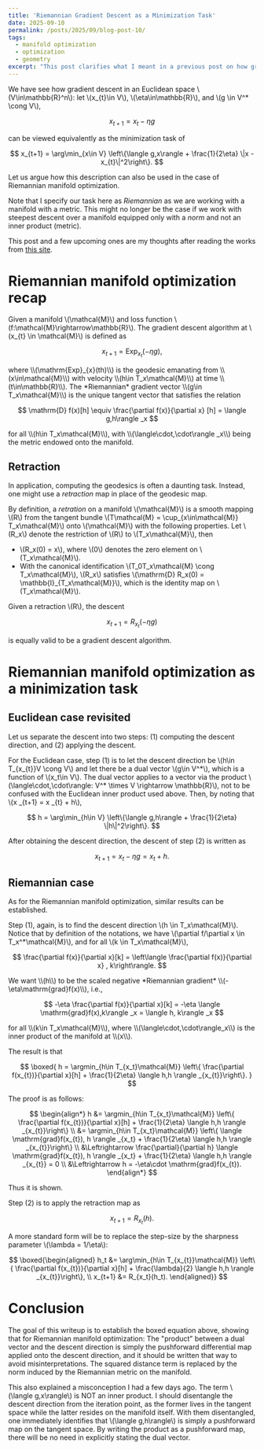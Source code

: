 ```yaml
---
title: 'Riemannian Gradient Descent as a Minimization Task'
date: 2025-09-10
permalink: /posts/2025/09/blog-post-10/
tags:
  - manifold optimization
  - optimization
  - geometry
excerpt: "This post clarifies what I meant in a previous post on how gradient descent algorithms on Riemannian manifolds can also be recast into a minimization problem."
---
```


We have see how gradient descent in an Euclidean space \\(V\in\mathbb{R}^n\\): let \\(x_{t}\in V\\), \\(\eta\in\mathbb{R}\\), and \\(g \in V^\* \cong V\\),
<p>

$$
x_{t+1} = x_{t} - \eta g
$$
</p>
can be viewed equivalently as the minimization task of
<p>

$$
x_{t+1} = \arg\min_{x\in V} \left\{\langle g,x\rangle + \frac{1}{2\eta} \|x - x_{t}\|^2\right\}.
$$
</p>

Let us argue how this description can also be used in the case of Riemannian manifold optimization.

Note that I specify our task here as *Riemannian* as we are working with a manifold with a metric. This might no longer be the case if we work with steepest descent over a manifold equipped only with a *norm* and not an inner product (metric).

This post and a few upcoming ones are my thoughts after reading the works from [this site](https://docs.modula.systems/algorithms/manifold/).


# Riemannian manifold optimization recap
Given a manifold \\(\mathcal{M}\\) and loss function \\(f:\mathcal{M}\rightarrow\mathbb{R}\\). The gradient descent algorithm at \\(x_{t} \in \mathcal{M}\\) is defined as
<p>

$$
x_{t+1} = \mathrm{Exp}_{x_t}(-\eta g),
$$
</p>
where \\(\mathrm{Exp}_{x}(th)\\) is the geodesic emanating from \\(x\in\mathcal{M}\\) with velocity \\(h\in T_x\mathcal{M}\\) at time \\(t\in\mathbb{R}\\). The *Riemannian* gradient vector \\(g\in T_x\mathcal{M}\\) is the unique tangent vector that satisfies the relation
<p>

$$
\mathrm{D} f(x)[h] \equiv \frac{\partial f(x)}{\partial x} [h] = \langle g,h\rangle _x
$$
</p>
for all \\(h\in T_x\mathcal{M}\\), with \\(\langle\cdot,\cdot\rangle _x\\) being the metric endowed onto the manifold.

## Retraction
In application, computing the geodesics is often a daunting task. Instead, one might use a *retraction* map in place of the geodesic map.

By definition, a *retration* on a manifold \\(\mathcal{M}\\) is a smooth mapping \\(R\\) from the tangent bundle \\(T\mathcal{M} = \cup_{x\in\mathcal{M}} T_x\mathcal{M}\\) onto \\(\mathcal{M}\\) with the following properties. Let \\(R_x\\) denote the restriction of \\(R\\) to \\(T_x\mathcal{M}\\), then
- \\(R_x(0) = x\\), where \\(0\\) denotes the zero element on \\(T_x\mathcal{M}\\).
- With the canonical identification \\(T_0T_x\mathcal{M} \cong T_x\mathcal{M}\\), \\(R_x\\) satisfies \\(\mathrm{D} R_x(0) = \mathbb{I}_{T_x\mathcal{M}}\\), which is the identity map on \\(T_x\mathcal{M}\\).

Given a retraction \\(R\\), the descent
<p>

$$
x_{t+1} = R_{x_{t}}(-\eta g)
$$
</p>
is equally valid to be a gradient descent algorithm.

# Riemannian manifold optimization as a minimization task
## Euclidean case revisited
Let us separate the descent into two steps: (1) computing the descent direction, and (2) applying the descent.

For the Euclidean case, step (1) is to let the descent direction be \\(h\in T_{x_{t}}V \cong V\\) and let there be a dual vector \\(g\in V^\*\\), which is a function of \\(x_t\in V\\). The dual vector applies to a vector via the product \\(\langle\cdot,\cdot\rangle: V^\* \times V \rightarrow \mathbb{R}\\), not to be confused with the Euclidean inner product used above. Then, by noting that \\(x _{t+1} = x _{t} + h\\),
<p>

$$
h = \arg\min_{h\in V} \left\{\langle g,h\rangle + \frac{1}{2\eta} \|h\|^2\right\}.
$$
</p>
After obtaining the descent direction, the descent of step (2) is written as
<p>

$$
x_{t+1} = x_{t} - \eta g = x_{t} + h.
$$
</p>

## Riemannian case
As for the Riemannian manifold optimization, similar results can be established.

Step (1), again, is to find the descent direction \\(h \in T_x\mathcal{M}\\). Notice that by definition of the notations, we have \\(\partial f/\partial x \in T_x^\*\mathcal{M}\\), and for all \\(k \in T_x\mathcal{M}\\),
<p>

$$
\frac{\partial f(x)}{\partial x}[k] = \left\langle \frac{\partial f(x)}{\partial x} , k\right\rangle.
$$
</p>
We want \\(h\\) to be the scaled negative *Riemannian gradient* \\(-\eta\mathrm{grad}f(x)\\), i.e.,
<p>

$$
-\eta \frac{\partial f(x)}{\partial x}[k] = -\eta \langle \mathrm{grad}f(x),k\rangle _x = \langle h, k\rangle _x
$$
</p>
for all \\(k\in T_x\mathcal{M}\\), where \\(\langle\cdot,\cdot\rangle_x\\) is the inner product of the manifold at \\(x\\).

The result is that
<p>

$$
\boxed{
    h = \argmin_{h\in T_{x_t}\mathcal{M}} \left\{ \frac{\partial f(x_{t})}{\partial x}[h] + \frac{1}{2\eta} \langle h,h \rangle _{x_{t}}\right\}.
}
$$
</p>
The proof is as follows:
<p>

$$
\begin{align*}
    h &= \argmin_{h\in T_{x_t}\mathcal{M}} \left\{ \frac{\partial f(x_{t})}{\partial x}[h] + \frac{1}{2\eta} \langle h,h \rangle _{x_{t}}\right\} \\
    &= \argmin_{h\in T_{x_t}\mathcal{M}} \left\{ \langle \mathrm{grad}f(x_{t}), h \rangle _{x_t} + \frac{1}{2\eta} \langle h,h \rangle _{x_{t}}\right\} \\
    &\Leftrightarrow \frac{\partial}{\partial h} \langle \mathrm{grad}f(x_{t}), h \rangle _{x_t} + \frac{1}{2\eta} \langle h,h \rangle _{x_{t}} = 0 \\
    &\Leftrightarrow h = -\eta\cdot \mathrm{grad}f(x_{t}).
\end{align*}
$$
</p>
Thus it is shown.

Step (2) is to apply the retraction map as
<p>

$$
    x_{t+1} = R_{x_t}(h).
$$
</p>

A more standard form will be to replace the step-size by the sharpness parameter \\(\lambda = 1/\eta\\):
<p>

$$
\boxed{\begin{aligned}
    h_t &= \arg\min_{h\in T_{x_{t}}\mathcal{M}} \left\{ \frac{\partial f(x_{t})}{\partial x}[h] + \frac{\lambda}{2} \langle h,h \rangle _{x_{t}}\right\}, \\
    x_{t+1} &= R_{x_t}(h_t).
\end{aligned}}
$$
</p>

# Conclusion
The goal of this writeup is to establish the boxed equation above, showing that for Riemannian manifold optimization: The "product" between a dual vector and the descent direction is simply the pushforward differential map applied onto the descent direction, and it should be written that way to avoid misinterpretations. The squared distance term is replaced by the norm induced by the Riemannian metric on the manifold.

This also explained a misconception I had a few days ago. The term \\(\langle g,x\rangle\\) is NOT an inner product. I should disentangle the descent direction from the iteration point, as the former lives in the tangent space while the latter resides on the manifold itself. With them disentangled, one immediately identifies that \\(\langle g,h\rangle\\) is simply a pushforward map on the tangent space. By writing the product as a pushforward map, there will be no need in explicitly stating the dual vector.